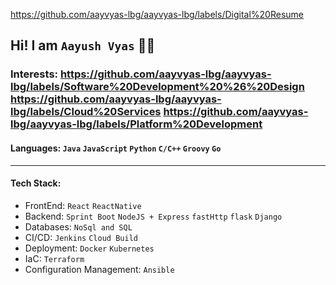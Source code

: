 https://github.com/aayvyas-lbg/aayvyas-lbg/labels/Digital%20Resume
## Hi! I am `Aayush Vyas` 👨‍💻 

### Interests: https://github.com/aayvyas-lbg/aayvyas-lbg/labels/Software%20Development%20%26%20Design https://github.com/aayvyas-lbg/aayvyas-lbg/labels/Cloud%20Services https://github.com/aayvyas-lbg/aayvyas-lbg/labels/Platform%20Development

#### Languages: `Java` `JavaScript` `Python` `C/C++` `Groovy` `Go`
---
#### Tech Stack: 
- FrontEnd: `React` `ReactNative`
- Backend: `Sprint Boot` `NodeJS + Express` `fastHttp` `flask` `Django`
- Databases: `NoSql and SQL` 
- CI/CD: `Jenkins` `Cloud Build`
- Deployment: `Docker` `Kubernetes`
- IaC: `Terraform`
- Configuration Management: `Ansible`
